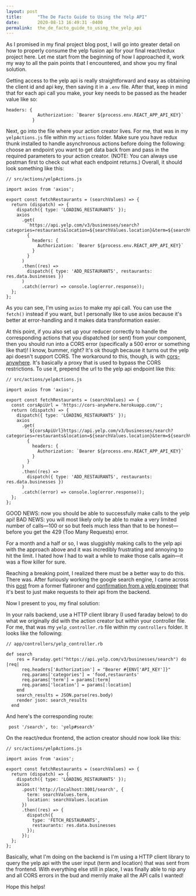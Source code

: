 ```yaml
---
layout: post
title:      "The De Facto Guide to Using the Yelp API"
date:       2020-08-13 16:49:31 -0400
permalink:  the_de_facto_guide_to_using_the_yelp_api
---
```


As I promised in my final project blog post, I will go into greater detail on how to properly consume the yelp fusion api for your final react/redux project here. Let me start from the beginning of how I approached it, work my way to all the pain points that I encountered, and show you my final solution.  

Getting access to the yelp api is really straightforward and easy as obtaining the client id and api key, then saving it in a `.env` file. After that, keep in mind that for each api call you make, your key needs to be passed as the header value like so:

```
headers: {
            Authorization: `Bearer ${process.env.REACT_APP_API_KEY}`
          }
```

Next, go into the file where your action creator lives. For me, that was in my `yelpActions.js` file within my `actions` folder. Make sure you have redux thunk installed to handle asynchronous actions before doing the following: choose an endpoint you want to get data back from and pass in the required parameters to your action creator. (NOTE: You can always use postman first to check out what each endpoint returns.) Overall, it should look something like this: 

```
// src/actions/yelpActions.js

import axios from 'axios';

export const fetchRestaurants = (searchValues) => {
  return (dispatch) => {
    dispatch({ type: 'LOADING_RESTAURANTS' });
    axios
      .get(
        `https://api.yelp.com/v3/businesses/search?categories=restaurants&location=${searchValues.location}&term=${searchValues.term}`,
        {
          headers: {
            Authorization: `Bearer ${process.env.REACT_APP_API_KEY}`
          }
        }
      )
      .then((res) =>
        dispatch({ type: 'ADD_RESTAURANTS', restaurants: res.data.businesses })
      )
      .catch((error) => console.log(error.response));
  };
};
```

As you can see, I'm using `axios` to make my api call. You can use the `fetch()` instead if you want, but I personally like to use axios because it's better at error-handling and it makes data transformation easier. 

At this point, if you also set up your reducer correctly to handle the corresponding actions that you dispatched (or sent) from your component, then you should run into a CORS error (specifically a 500 error or something like that)! I know, bummer, right? It's ok though because it turns out the yelp api doesn't support CORS. The workaround to this, though, is with [cors-anywhere](https://github.com/Rob--W/cors-anywhere). It's basically a proxy that is used to bypass the CORS restrictions. To use it, prepend the url to the yelp api endpoint like this: 

```
// src/actions/yelpActions.js

import axios from 'axios';

export const fetchRestaurants = (searchValues) => {
  const corsApiUrl = 'https://cors-anywhere.herokuapp.com/';
  return (dispatch) => {
    dispatch({ type: 'LOADING_RESTAURANTS' });
    axios
      .get(
        `${corsApiUrl}https://api.yelp.com/v3/businesses/search?categories=restaurants&location=${searchValues.location}&term=${searchValues.term}`,
        {
          headers: {
            Authorization: `Bearer ${process.env.REACT_APP_API_KEY}`
          }
        }
      )
      .then((res) =>
        dispatch({ type: 'ADD_RESTAURANTS', restaurants: res.data.businesses })
      )
      .catch((error) => console.log(error.response));
  };
};
```

GOOD NEWS: now you should be able to successfully make calls to the yelp api! BAD NEWS: you will most likely only be able to make a very limited number of calls—100 or so but feels much less than that to be honest—before you get the 429 (Too Many Requests) error.

For a month and a half or so, I was sluggishly making calls to the yelp api with the approach above and it was incredibly frustrating and annoying to hit the limit. I hated how I had to wait a while to make those calls again—it was a flow killer for sure. 

Reaching a breaking point, I realized there must be a better way to do this. There was. After furiously working the google search engine, I came across this [post](https://medium.com/@mariacristina.simoes/how-to-query-yelp-fusion-api-with-react-ruby-on-rails-15bfd04db88a) from a former flatironer and [confirmation from a yelp engineer](https://github.com/Yelp/yelp-fusion/issues/386) that it's best to just make requests to their api from the backend.

Now I present to you, my final solution: 

In your rails backend, use a HTTP client library (I used faraday below) to do what we originally did with the action creator but within your controller file. For me, that was my `yelp_controller.rb` file within my `controllers` folder. lt looks like the following: 

```
// app/controllers/yelp_controller.rb

def search
    res = Faraday.get("https://api.yelp.com/v3/businesses/search") do |req|
      req.headers['Authorization'] = "Bearer #{ENV['API_KEY']}"
      req.params['categories'] = 'food,restaurants'
      req.params['term'] = params[:term]
      req.params['location'] = params[:location]
    end
    search_results = JSON.parse(res.body)
    render json: search_results
  end
```

And here's the corresponding route: 

` post '/search', to: 'yelp#search'`

On the react/redux frontend, the action creator should now look like this: 

```
// src/actions/yelpActions.js

import axios from 'axios';

export const fetchRestaurants = (searchValues) => {
  return (dispatch) => {
    dispatch({ type: 'LOADING_RESTAURANTS' });
    axios
      .post('http://localhost:3001/search', {
        term: searchValues.term,
        location: searchValues.location
      })
      .then((res) => {
        dispatch({
          type: 'FETCH_RESTAURANTS',
          restaurants: res.data.businesses
        });
      });
  };
};
```

Basically, what I'm doing on the backend is I'm using a HTTP client library to query the yelp api with the user input (term and location) that was sent from the frontend. With everything else still in place, I was finally able to nip any and all CORS errors in the bud and merrily make all the API calls I wanted! 

Hope this helps!
 




